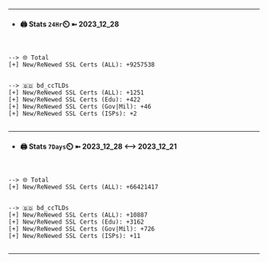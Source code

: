 

---
- #### 🖨️ **Stats** `24Hr`⏲️ ➼ 2023_12_28
```console


--> 🌐 Total
[+] New/ReNewed SSL Certs (ALL): +9257538


--> 🇧🇩 bd_ccTLDs
[+] New/ReNewed SSL Certs (ALL): +1251
[+] New/ReNewed SSL Certs (Edu): +422
[+] New/ReNewed SSL Certs (Gov|Mil): +46
[+] New/ReNewed SSL Certs (ISPs): +2


```

---
- #### 🖨️ **Stats** `7Days`⏲️ ➼ 2023_12_28 <--> 2023_12_21
```console


--> 🌐 Total
[+] New/ReNewed SSL Certs (ALL): +66421417


--> 🇧🇩 bd_ccTLDs
[+] New/ReNewed SSL Certs (ALL): +10887
[+] New/ReNewed SSL Certs (Edu): +3162
[+] New/ReNewed SSL Certs (Gov|Mil): +726
[+] New/ReNewed SSL Certs (ISPs): +11


```

---

